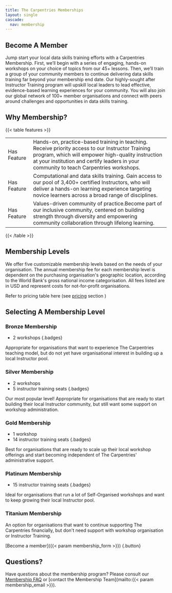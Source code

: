 ```yaml
---
title: The Carpentries Memberships
layout: single
cascade:
  nav: membership
---
```


## Become A Member

Jump start your local data skills training efforts with a Carpentries Membership. First, we’ll begin with a series of engaging, hands-on workshops on your choice of topics from our 45+ lessons. Then, we’ll train a group of your community members to continue delivering data skills training far beyond your membership end date. Our highly-sought after Instructor Training program will upskill local leaders to lead effective, evidence-based learning experiences for your community. You will also join our global network of 100+ member organisations and connect with peers around challenges and opportunities in data skills training.

## Why Membership?

{{< table features >}}
<table>
    <tr>
        <td>Has Feature</td>
        <td>Hands-on, practice-based training in teaching. Receive priority access to our Instructor Training program, which will empower high-quality instruction at your institution and certify leaders in your community to teach Carpentries workshops.</td>
    </tr>
    <tr>
        <td>Has Feature</td>
        <td>Computational and data skills training. Gain access to our pool of 3,400+ certified Instructors, who will deliver a hands-on learning experience targeting novice learners across a broad range of disciplines.</td>
    </tr>
    <tr>
        <td>Has Feature</td>
        <td>Values-driven community of practice.Become part of our inclusive community, centered on building strength through diversity and empowering community collaboration through lifelong learning.</td>
    </tr>
   </table>
{{< /table >}}

## Membership Levels

We offer five customizable membership levels based on the needs of your organisation. The annual membership fee for each membership level is dependent on the purchasing organisation's geographic location, according to the World Bank's gross national income categorisation. All fees listed are in USD and represent costs for not-for-profit organisations.

Refer to pricing table here (see [pricing](/host/pricing/#membership-pricing) section )


## Selecting A Membership Level

### Bronze Membership

- 2 workshops
{.badges}

Appropriate for organisations that want to experience The Carpentries teaching model, but do not yet have organisational interest in building up a local Instructor pool.

### Silver Membership

- 2 workshops
- 5 instructor training seats
{.badges} 

Our most popular level! Appropriate for organisations that are ready to start building their local Instructor community, but still want some support on workshop administration.

### Gold Membership

- 1 workshop
- 14 instructor training seats
{.badges} 

Best for organisations that are ready to scale up their local workshop offerings and start becoming independent of The Carpentries' administrative support.

### Platinum Membership

- 15 instructor training seats
{.badges}

Ideal for organisations that run a lot of Self-Organised workshops and want to keep growing their local Instructor pool.

### Titanium Membership

An option for organisations that want to continue supporting The Carpentries financially, but don't need support with workshop organisation or Instructor Training.

[Become a member]({{< param membership_form >}})
{.button} 

## Questions?

Have questions about the membership program? Please consult our [Membership FAQ](/support/membership/membership-faq/) or [contact the Membership Team](mailto:{{< param membership_email >}}).